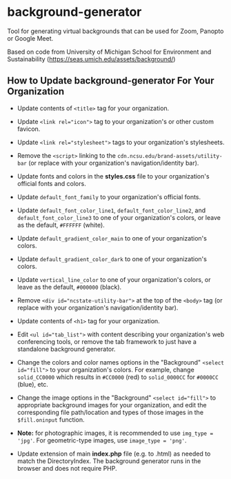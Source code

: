 # background-generator
Tool for generating virtual backgrounds that can be used for Zoom, Panopto or Google Meet.


Based on code from University of Michigan School for Environment and Sustainability (https://seas.umich.edu/assets/background/)

## How to Update background-generator For Your Organization

* Update contents of `<title>` tag for your organization.

* Update `<link rel="icon">` tag to your organization's or other custom favicon.

* Update `<link rel="stylesheet">` tags to your organization's stylesheets.

* Remove the `<script>` linking to the `cdn.ncsu.edu/brand-assets/utility-bar` (or replace with your organization's navigation/identity bar).

* Update fonts and colors in the **styles.css** file to your organization's official fonts and colors.

* Update `default_font_family` to your organization's official fonts.

* Update `default_font_color_line1`, `default_font_color_line2`, and `default_font_color_line3` to one of your organization's colors, or leave as the default, `#FFFFFF` (white).

* Update `default_gradient_color_main` to one of your organization's colors.

* Update `default_gradient_color_dark` to one of your organization's colors.

* Update `vertical_line_color` to one of your organization's colors, or leave as the default, `#000000` (black).

* Remove `<div id="ncstate-utility-bar">` at the top of the `<body>` tag (or replace with your organization's navigation/identity bar).

* Update contents of `<h1>` tag for your organization.

* Edit `<ul id="tab_list">` with content describing your organization's web conferencing tools, or remove the tab framework to just have a standalone background generator.

* Change the colors and color names options in the "Background" `<select id="fill">` to your organization's colors. For example, change `solid_CC0000` which results in `#CC0000` (red) to `solid_0000CC` for `#0000CC` (blue), etc.

* Change the image options in the "Background" `<select id="fill">` to appropriate background images for your organization, and edit the corresponding file path/location and types of those images in the `$fill.oninput` function.

* **Note:** for photographic images, it is recommended to use `img_type = 'jpg'`.  For geometric-type images, use `image_type = 'png'`.

* Update extension of main **index.php** file (e.g. to .html) as needed to match the DirectoryIndex. The background generator runs in the browser and does not require PHP.

